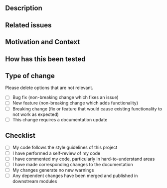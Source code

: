 <!--- Provide a general summary of your changes in the Title above. -->

## Description
<!--- Describe your changes in detail. -->
<!--- If the change is breaking, it must be detailed what breaks and what users need to do to fix it -->

## Related issues
<!--- This project only accepts pull requests related to open issues. -->
<!--- If suggesting a new feature or change, please discuss it in an issue first. -->
<!--- If fixing a bug, there should be an issue describing it with steps to reproduce. -->
<!--- Please link to the issue here. e.g. fixes #123 closes #123 -->

## Motivation and Context
<!--- Why is this change required? What problem does it solve? What additions does it bring? -->

## How has this been tested
<!--- Please describe in detail how you tested your changes. -->
<!--- Include details of the tests you ran. -->

## Type of change

Please delete options that are not relevant.

- [ ] Bug fix (non-breaking change which fixes an issue)
- [ ] New feature (non-breaking change which adds functionality)
- [ ] Breaking change (fix or feature that would cause existing functionality to not work as expected)
- [ ] This change requires a documentation update

## Checklist
<!--- Go over all the following points, and put an `x` in all the boxes that apply. -->

- [ ] My code follows the style guidelines of this project
- [ ] I have performed a self-review of my code
- [ ] I have commented my code, particularly in hard-to-understand areas
- [ ] I have made corresponding changes to the documentation
- [ ] My changes generate no new warnings
- [ ] Any dependent changes have been merged and published in downstream modules
